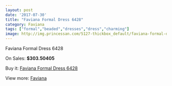 ```yaml
---
layout: post
date: '2017-07-30'
title: "Faviana Formal Dress 6428"
category: Faviana
tags: ["formal","beaded","dresses","dress","charming"]
image: http://img.princessan.com/5127-thickbox_default/faviana-formal-dress-6428.jpg
---
```

Faviana Formal Dress 6428

On Sales: **$303.50405**
<a href="https://www.princessan.com/en/faviana/2390-faviana-formal-dress-6428.html"><amp-img layout="responsive" width="600" height="600" src="//img.princessan.com/5127-thickbox_default/faviana-formal-dress-6428.jpg" alt="Faviana Formal Dress 6428 0" /></a>
<a href="https://www.princessan.com/en/faviana/2390-faviana-formal-dress-6428.html"><amp-img layout="responsive" width="600" height="600" src="//img.princessan.com/5130-thickbox_default/faviana-formal-dress-6428.jpg" alt="Faviana Formal Dress 6428 1" /></a>
<a href="https://www.princessan.com/en/faviana/2390-faviana-formal-dress-6428.html"><amp-img layout="responsive" width="600" height="600" src="//img.princessan.com/5129-thickbox_default/faviana-formal-dress-6428.jpg" alt="Faviana Formal Dress 6428 2" /></a>
<a href="https://www.princessan.com/en/faviana/2390-faviana-formal-dress-6428.html"><amp-img layout="responsive" width="600" height="600" src="//img.princessan.com/5128-thickbox_default/faviana-formal-dress-6428.jpg" alt="Faviana Formal Dress 6428 3" /></a>

Buy it: [Faviana Formal Dress 6428](https://www.princessan.com/en/faviana/2390-faviana-formal-dress-6428.html "Faviana Formal Dress 6428")

View more: [Faviana](https://www.princessan.com/en/19-faviana "Faviana")